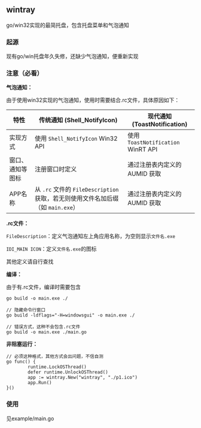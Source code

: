 ## wintray

go/win32实现的最简托盘，包含托盘菜单和气泡通知

### 起源

现有go/win托盘年久失修，还缺少气泡通知，便重新实现

### 注意（必看）

**气泡通知：**

由于使用win32实现的气泡通知，使用时需要结合.rc文件，具体原因如下：

| 特性             | 传统通知 (Shell_NotifyIcon)                                  | 现代通知 (ToastNotification)       |
| ---------------- | ------------------------------------------------------------ | ---------------------------------- |
| 实现方式         | 使用 `Shell_NotifyIcon` Win32 API                            | 使用 `ToastNotification` WinRT API |
| 窗口、通知等图标 | 注册窗口时定义                                               | 通过注册表内定义的 AUMID 获取      |
| APP名称          | 从 `.rc` 文件的 `FileDescription` 获取，若无则使用文件名加后缀（如 `main.exe`） | 通过注册表内定义的 AUMID 获取      |

**.rc文件：**

`FileDescription`：定义气泡通知左上角应用名称，为空则显示`文件名.exe`

`IDI_MAIN ICON`：定义`文件名.exe`的图标

其他定义请自行查找

**编译：**

由于有.rc文件，编译时需要包含

```
go build -o main.exe ./

// 隐藏命令行窗口
go build -ldflags="-H=windowsgui" -o main.exe ./

// 错误方式，这种不会包含.rc文件
go build -o main.exe ./main.go
```

**非阻塞运行：**

```
// 必须这种格式，其他方式会出问题，不信自测
go func() {
		runtime.LockOSThread()
		defer runtime.UnlockOSThread()
		app := wintray.New("wintray", "./p1.ico")
		app.Run()
}()
```

### 使用

见example/main.go